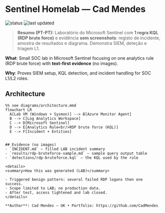 # Sentinel Homelab — Cad Mendes

![status](https://img.shields.io/badge/evidence-text--only-blue) ![last updated](https://img.shields.io/badge/updated-today-success)

> **Resumo (PT-PT):** Laboratório do Microsoft Sentinel com **1 regra KQL (RDP brute force)** e evidência **sem screenshots**: registo de incidente, amostra de resultados e diagrama. Demonstra SIEM, deteção e triagem L1.

**What**: Small SOC lab in Microsoft Sentinel focusing on one analytics rule (RDP brute force) with **text-first evidence** (no images).

**Why**: Proves SIEM setup, KQL detection, and incident handling for SOC L1/L2 roles.

## Architecture
```mermaid
%% see diagrams/architecture.mmd
flowchart LR
  A[Lab VM (Windows + Sysmon)] --> B[Azure Monitor Agent]
  B --> C[Log Analytics Workspace]
  C --> D[Microsoft Sentinel]
  D --> E[Analytics Rule<br/>RDP brute force (KQL)]
  E --> F[Incident + Entities]


## Evidence (no images)
- `INCIDENT.md` — filled LAB incident summary  
- `results/rdp-bruteforce-sample.md` — sample query output table  
- `detections/rdp-bruteforce.kql` — the KQL used by the rule

<details>
<summary>How this was generated (LAB)</summary>

- Triggered benign pattern: several failed RDP logons then one success.  
- Scope limited to LAB; no production data.  
- After test, access tightened and lab closed.
</details>

**Author**: Cad Mendes — UK • Portfolio: https://github.com/CadMendes
